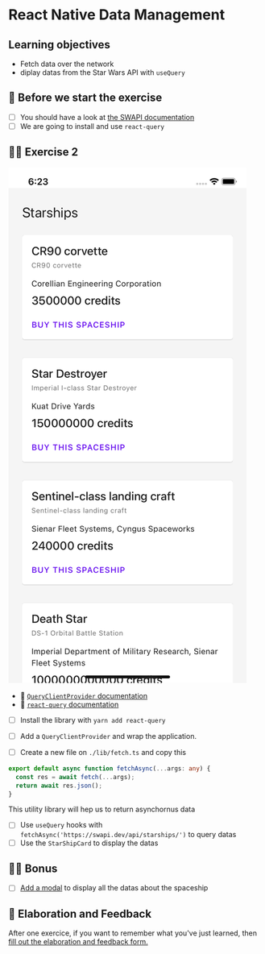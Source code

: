 # React Native Data Management

## Learning objectives

- Fetch data over the network
- diplay datas from the Star Wars API with `useQuery`

## 🥑 Before we start the exercise

- [ ] You should have a look at [the SWAPI documentation](https://swapi.dev/documentation#starships)
- [ ] We are going to install and use `react-query`

## 🤸‍♀️ Exercise 2

![Starships list](https://raw.githubusercontent.com/reactgraphqlacademy/twitter-clone-native/master/src/exercice/05/starships.png)

- 🥑 [`QueryClientProvider` documentation](https://react-query.tanstack.com/reference/QueryClientProvider#_top)
- 🥑 [`react-query` documentation](https://react-query.tanstack.com/docs/guides/queries)

- [ ] Install the library with `yarn add react-query`
- [ ] Add a `QueryClientProvider` and wrap the application.

- [ ] Create a new file on `./lib/fetch.ts` and copy this
```typescript
export default async function fetchAsync(...args: any) {
  const res = await fetch(...args);
  return await res.json();
}
```
This utility library will hep us to return asynchornus data

- [ ] Use `useQuery` hooks with `fetchAsync('https://swapi.dev/api/starships/')` to query datas
- [ ] Use the `StarShipCard` to display the datas

## 🏋️‍♀️ Bonus

- [ ] [Add a modal](https://callstack.github.io/react-native-paper/modal.html) to display all the datas about the spaceship

## 🏅 Elaboration and Feedback

<div>
<span>After one exercice, if you want to remember what you've just learned, then </span>
<a rel="noopener noreferrer" target="_blank" href="https://airtable.com/shrBuZqOJL5UeLLF1?prefill_Name=React+Native+Data+Management&prefill_Exercice=2">
  fill out the elaboration and feedback form.
</a>
</div>
